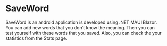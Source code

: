 # SaveWord
SaveWord is an android application is developed using .NET MAUI Blazor. You can add new words that you don't know the meaning. Then you can test yourself with these words that you saved. Also, you can check the your statistics from the Stats page.
